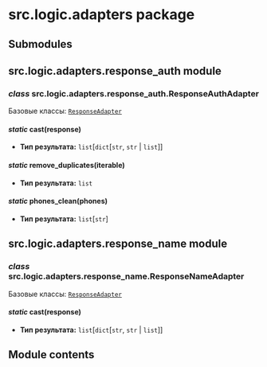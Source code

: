# src.logic.adapters package

## Submodules

## src.logic.adapters.response_auth module

### *class* src.logic.adapters.response_auth.ResponseAuthAdapter

Базовые классы: [`ResponseAdapter`](src.interfaces.md#src.interfaces.abstract_response_adapter.ResponseAdapter)

#### *static* cast(response)

* **Тип результата:**
  `list`[`dict`[`str`, `str` | `list`]]

#### *static* remove_duplicates(iterable)

* **Тип результата:**
  `list`

#### *static* phones_clean(phones)

* **Тип результата:**
  `list`[`str`]

## src.logic.adapters.response_name module

### *class* src.logic.adapters.response_name.ResponseNameAdapter

Базовые классы: [`ResponseAdapter`](src.interfaces.md#src.interfaces.abstract_response_adapter.ResponseAdapter)

#### *static* cast(response)

* **Тип результата:**
  `list`[`dict`[`str`, `str` | `list`]]

## Module contents
